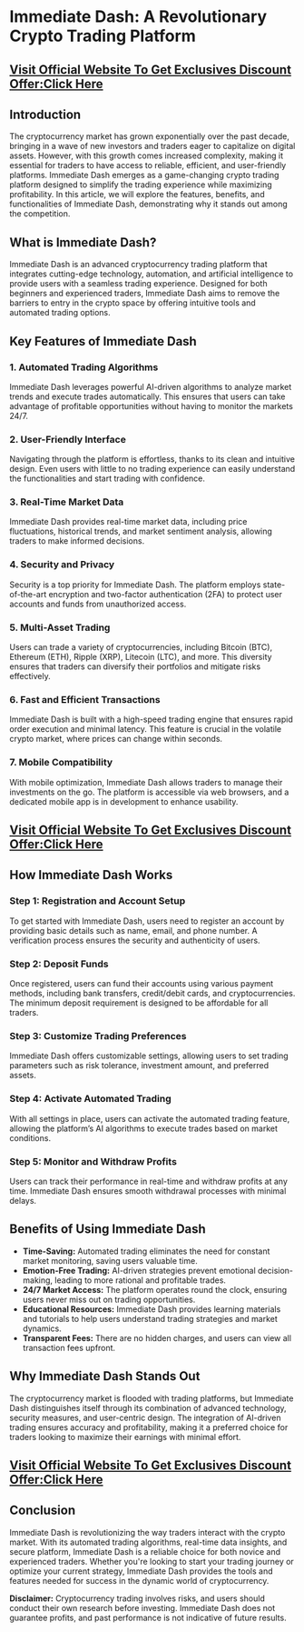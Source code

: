 # Immediate Dash: A Revolutionary Crypto Trading Platform

## **[Visit Official Website To Get Exclusives Discount Offer:Click Here](https://mydealsjunction.info/getnow-immediatedash)**

## Introduction

The cryptocurrency market has grown exponentially over the past decade, bringing in a wave of new investors and traders eager to capitalize on digital assets. However, with this growth comes increased complexity, making it essential for traders to have access to reliable, efficient, and user-friendly platforms. Immediate Dash emerges as a game-changing crypto trading platform designed to simplify the trading experience while maximizing profitability. In this article, we will explore the features, benefits, and functionalities of Immediate Dash, demonstrating why it stands out among the competition.

## What is Immediate Dash?

Immediate Dash is an advanced cryptocurrency trading platform that integrates cutting-edge technology, automation, and artificial intelligence to provide users with a seamless trading experience. Designed for both beginners and experienced traders, Immediate Dash aims to remove the barriers to entry in the crypto space by offering intuitive tools and automated trading options.

## Key Features of Immediate Dash

### 1. **Automated Trading Algorithms**
Immediate Dash leverages powerful AI-driven algorithms to analyze market trends and execute trades automatically. This ensures that users can take advantage of profitable opportunities without having to monitor the markets 24/7.

### 2. **User-Friendly Interface**
Navigating through the platform is effortless, thanks to its clean and intuitive design. Even users with little to no trading experience can easily understand the functionalities and start trading with confidence.

### 3. **Real-Time Market Data**
Immediate Dash provides real-time market data, including price fluctuations, historical trends, and market sentiment analysis, allowing traders to make informed decisions.

### 4. **Security and Privacy**
Security is a top priority for Immediate Dash. The platform employs state-of-the-art encryption and two-factor authentication (2FA) to protect user accounts and funds from unauthorized access.

### 5. **Multi-Asset Trading**
Users can trade a variety of cryptocurrencies, including Bitcoin (BTC), Ethereum (ETH), Ripple (XRP), Litecoin (LTC), and more. This diversity ensures that traders can diversify their portfolios and mitigate risks effectively.

### 6. **Fast and Efficient Transactions**
Immediate Dash is built with a high-speed trading engine that ensures rapid order execution and minimal latency. This feature is crucial in the volatile crypto market, where prices can change within seconds.

### 7. **Mobile Compatibility**
With mobile optimization, Immediate Dash allows traders to manage their investments on the go. The platform is accessible via web browsers, and a dedicated mobile app is in development to enhance usability.

## **[Visit Official Website To Get Exclusives Discount Offer:Click Here](https://mydealsjunction.info/getnow-immediatedash)**

## How Immediate Dash Works

### Step 1: Registration and Account Setup
To get started with Immediate Dash, users need to register an account by providing basic details such as name, email, and phone number. A verification process ensures the security and authenticity of users.

### Step 2: Deposit Funds
Once registered, users can fund their accounts using various payment methods, including bank transfers, credit/debit cards, and cryptocurrencies. The minimum deposit requirement is designed to be affordable for all traders.

### Step 3: Customize Trading Preferences
Immediate Dash offers customizable settings, allowing users to set trading parameters such as risk tolerance, investment amount, and preferred assets.

### Step 4: Activate Automated Trading
With all settings in place, users can activate the automated trading feature, allowing the platform’s AI algorithms to execute trades based on market conditions.

### Step 5: Monitor and Withdraw Profits
Users can track their performance in real-time and withdraw profits at any time. Immediate Dash ensures smooth withdrawal processes with minimal delays.

## Benefits of Using Immediate Dash

- **Time-Saving:** Automated trading eliminates the need for constant market monitoring, saving users valuable time.
- **Emotion-Free Trading:** AI-driven strategies prevent emotional decision-making, leading to more rational and profitable trades.
- **24/7 Market Access:** The platform operates round the clock, ensuring users never miss out on trading opportunities.
- **Educational Resources:** Immediate Dash provides learning materials and tutorials to help users understand trading strategies and market dynamics.
- **Transparent Fees:** There are no hidden charges, and users can view all transaction fees upfront.

## Why Immediate Dash Stands Out

The cryptocurrency market is flooded with trading platforms, but Immediate Dash distinguishes itself through its combination of advanced technology, security measures, and user-centric design. The integration of AI-driven trading ensures accuracy and profitability, making it a preferred choice for traders looking to maximize their earnings with minimal effort.

## **[Visit Official Website To Get Exclusives Discount Offer:Click Here](https://mydealsjunction.info/getnow-immediatedash)**

## Conclusion

Immediate Dash is revolutionizing the way traders interact with the crypto market. With its automated trading algorithms, real-time data insights, and secure platform, Immediate Dash is a reliable choice for both novice and experienced traders. Whether you're looking to start your trading journey or optimize your current strategy, Immediate Dash provides the tools and features needed for success in the dynamic world of cryptocurrency.

**Disclaimer:** Cryptocurrency trading involves risks, and users should conduct their own research before investing. Immediate Dash does not guarantee profits, and past performance is not indicative of future results.
